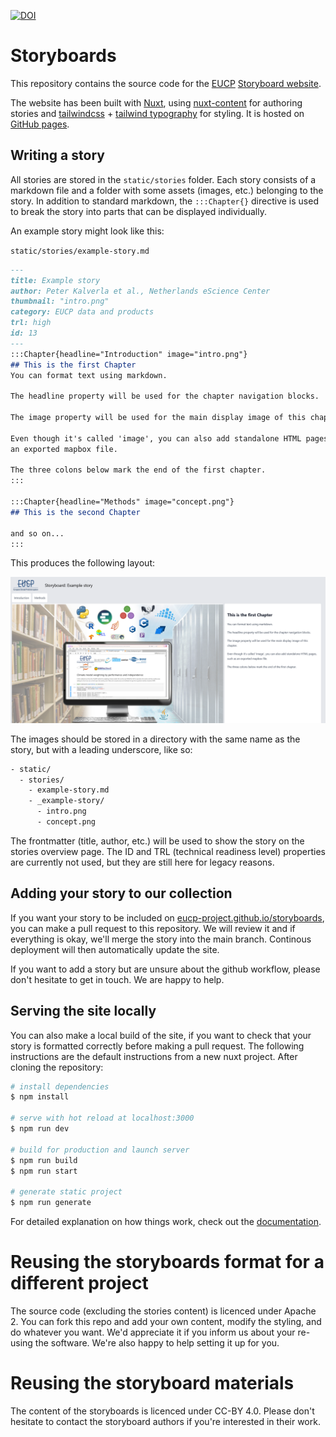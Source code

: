 [![DOI](https://zenodo.org/badge/DOI/10.5281/zenodo.5905676.svg)](https://doi.org/10.5281/zenodo.5905676)



# Storyboards

This repository contains the source code for the
[EUCP](https://www.eucp-project.eu/) [Storyboard
website](https://eucp-project.github.io/storyboards/).

The website has been built with [Nuxt](https://nuxtjs.org), using
[nuxt-content](https://content.nuxtjs.org/) for authoring stories and
[tailwindcss](https://tailwindcss.com/docs/installation) + [tailwind
typography](https://tailwindcss.com/docs/typography-plugin) for styling. It is
hosted on [GitHub pages](https://nuxtjs.org/deployments/github-pages/).

## Writing a story

All stories are stored in the `static/stories` folder. Each story consists of a
markdown file and a folder with some assets (images, etc.) belonging to the
story. In addition to standard markdown, the `:::Chapter{}` directive is used to
break the story into parts that can be displayed individually.

An example story might look like this:

`static/stories/example-story.md`
```markdown
---
title: Example story
author: Peter Kalverla et al., Netherlands eScience Center
thumbnail: "intro.png"
category: EUCP data and products
trl: high
id: 13
---
:::Chapter{headline="Introduction" image="intro.png"}
## This is the first Chapter
You can format text using markdown.

The headline property will be used for the chapter navigation blocks.

The image property will be used for the main display image of this chapter.

Even though it's called 'image', you can also add standalone HTML pages, such as
an exported mapbox file.

The three colons below mark the end of the first chapter.
:::

:::Chapter{headline="Methods" image="concept.png"}
## This is the second Chapter

and so on...
:::
```

This produces the following layout:

![Screenshot of example-story](example-story.png)

The images should be stored in a directory with the same name as the story, but
with a leading underscore, like so:

```bash
- static/
  - stories/
    - example-story.md
    - _example-story/
      - intro.png
      - concept.png
```

The frontmatter (title, author, etc.) will be used to show the story on the
stories overview page. The ID and TRL (technical readiness level) properties are
currently not used, but they are still here for legacy reasons.

## Adding your story to our collection

If you want your story to be included on
[eucp-project.github.io/storyboards](https://eucp-project.github.io/storyboards),
you can make a pull request to this repository. We will review it and if
everything is okay, we'll merge the story into the main branch. Continous
deployment will then automatically update the site.

If you want to add a story but are unsure about the github workflow, please
don't hesitate to get in touch. We are happy to help.

## Serving the site locally

You can also make a local build of the site, if you want to check that your
story is formatted correctly before making a pull request. The following
instructions are the default instructions from a new nuxt project. After cloning
the repository:

```bash
# install dependencies
$ npm install

# serve with hot reload at localhost:3000
$ npm run dev

# build for production and launch server
$ npm run build
$ npm run start

# generate static project
$ npm run generate
```

For detailed explanation on how things work, check out the [documentation](https://nuxtjs.org).

# Reusing the storyboards format for a different project

The source code (excluding the stories content) is licenced under Apache 2. You
can fork this repo and add your own content, modify the styling, and do whatever
you want. We'd appreciate it if you inform us about your re-using the software.
We're also happy to help setting it up for you.

# Reusing the storyboard materials
The content of the storyboards is licenced under CC-BY 4.0. Please don't
hesitate to contact the storyboard authors if you're interested in their work.
